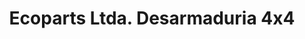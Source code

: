 ---
title: "Ecoparts Ltda. Desarmaduria 4x4"
url: /santiago/ecoparts-ltda-desarmaduria-4x4/
shop: piezas de automóviles
---